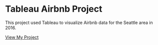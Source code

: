 
# Tableau Airbnb Project

This project used Tableau to visualize Airbnb data for the Seattle area in 2016.

[View My Project](https://github.com/TKLUSSMANN/TableauAirbnb/blob/main/Dashboard%201.pdf)

